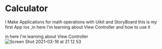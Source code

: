 # Calculator
I Make Applications for math operations with Uikit and StoryBoard
this is my first App Ios ,in here I'm learning about View Controller and how to use it

in here I'm learning about View Controller ![Screen Shot 2021-03-16 at 21 12 53](https://user-images.githubusercontent.com/73223828/111323367-62783f80-869c-11eb-8326-5ab69024fb6e.png)
